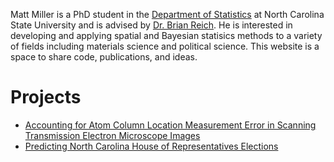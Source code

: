 Matt Miller is a PhD student in the [Department of Statistics](https://www.stat.ncsu.edu/) at North Carolina State University and is advised by [Dr. Brian Reich](https://www4.stat.ncsu.edu/~reich/index.html). He is interested in developing and applying spatial and Bayesian statisics methods to a variety of fields including materials science and political science. This website is a space to share code, publications, and ideas. 

# Projects
* [Accounting for Atom Column Location Measurement Error in Scanning Transmission Electron Microscope Images](statmiller.github.io/STEM)
* [Predicting North Carolina House of Representatives Elections](statmiller.github.io/elections)
